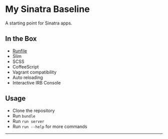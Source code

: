 My Sinatra Baseline
==================================================

A starting point for Sinatra apps.


In the Box
--------------------------------------------------

- [Runfile]
- Slim
- SCSS
- CoffeeScript
- Vagrant compatibility
- Auto reloading
- Interactive IRB Console


Usage
--------------------------------------------------

- Clone the repository
- Run `bundle`
- Run `run server`
- Run `run --help` for more commands


---

[Runfile]: https://github.com/DannyBen/runfile

